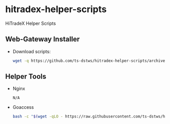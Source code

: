 # hitradex-helper-scripts
HiTradeX Helper Scripts

## Web-Gateway Installer
- Download scripts:
  ```bash
  wget -q https://github.com/ts-dstws/hitradex-helper-scripts/archive/refs/heads/main.zip && unzip main.zip && rm -f main.zip
  ```

## Helper Tools
- Nginx
  ```
  N/A
  ```
- Goaccess
  ```bash
  bash -c "$(wget -qLO - https://raw.githubusercontent.com/ts-dstws/hitradex-helper-scripts/main/web-gateway/goaccess/goaccess-install.sh)"
  ```